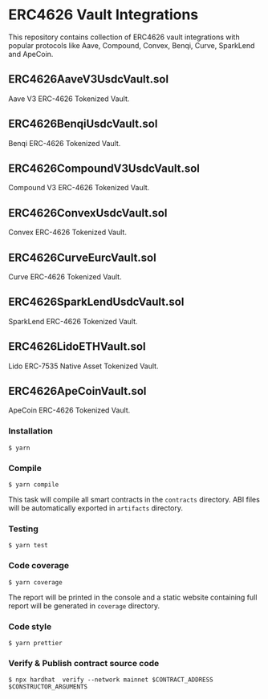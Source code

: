 # ERC4626 Vault Integrations

This repository contains collection of ERC4626 vault integrations with popular protocols like Aave, Compound, Convex, Benqi, Curve, SparkLend and ApeCoin.

## ERC4626AaveV3UsdcVault.sol

Aave V3 ERC-4626 Tokenized Vault.

## ERC4626BenqiUsdcVault.sol

Benqi ERC-4626 Tokenized Vault.

## ERC4626CompoundV3UsdcVault.sol

Compound V3 ERC-4626 Tokenized Vault.

## ERC4626ConvexUsdcVault.sol

Convex ERC-4626 Tokenized Vault.

## ERC4626CurveEurcVault.sol

Curve ERC-4626 Tokenized Vault.

## ERC4626SparkLendUsdcVault.sol

SparkLend ERC-4626 Tokenized Vault.

## ERC4626LidoETHVault.sol

Lido ERC-7535 Native Asset Tokenized Vault.

## ERC4626ApeCoinVault.sol

ApeCoin ERC-4626 Tokenized Vault.

### Installation

```console
$ yarn
```

### Compile

```console
$ yarn compile
```

This task will compile all smart contracts in the `contracts` directory.
ABI files will be automatically exported in `artifacts` directory.

### Testing

```console
$ yarn test
```

### Code coverage

```console
$ yarn coverage
```

The report will be printed in the console and a static website containing full report will be generated in `coverage` directory.

### Code style

```console
$ yarn prettier
```

### Verify & Publish contract source code

```console
$ npx hardhat  verify --network mainnet $CONTRACT_ADDRESS $CONSTRUCTOR_ARGUMENTS
```
